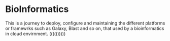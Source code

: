 # BioInformatics
This is a journey to deploy, configure and maintaining the different platforms or framewrks such as
Galaxy, Blast and so on, that used by a bioinformatics in cloud envirnment. 
((((()))))
